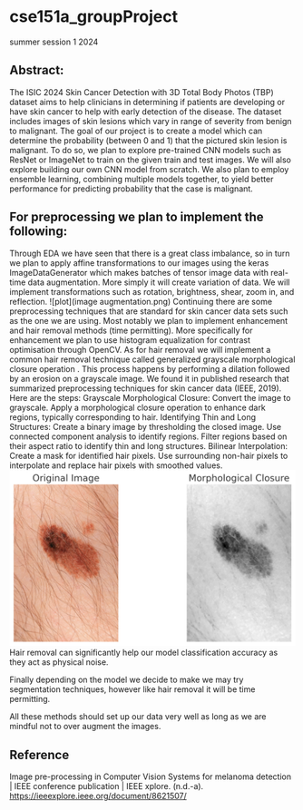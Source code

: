 # cse151a_groupProject
summer session 1  2024

## Abstract:
The ISIC 2024 Skin Cancer Detection with 3D Total Body Photos (TBP) dataset aims to help clinicians in determining if patients are developing or have skin cancer to help with early detection of the disease. The dataset includes images of skin lesions which vary in range of severity from benign to malignant. The goal of our project is to create a model which can determine the probability (between 0 and 1) that the pictured skin lesion is malignant. To do so, we plan to explore pre-trained CNN models such as ResNet or ImageNet to train on the given train and test images. We will also explore building our own CNN model from scratch. We also plan to employ ensemble learning, combining multiple models together, to yield better performance for predicting probability that the case is malignant. 

## For preprocessing we plan to implement the following:

Through EDA we have seen that there is a great class imbalance, so in turn we plan to apply affine transformations to our images using the keras ImageDataGenerator which makes batches of  tensor image data with real-time data augmentation. More simply it will create variation of data. We will implement transformations such as rotation, brightness, shear, zoom in, and reflection. 
![plot](image augmentation.png)
Continuing there are some preprocessing techniques that are standard for skin cancer data sets such as the one we are using. Most notably we plan to implement enhancement and hair removal methods (time permitting). More specifically for enhancement we plan to use histogram equalization for contrast optimisation through OpenCV.
As for hair removal we will implement a common hair removal technique called generalized grayscale morphological closure operation . This process happens by performing a dilation followed by an erosion on a grayscale image. We found it in published research that summarized preprocessing techniques for skin cancer data (IEEE, 2019). Here are the steps: 
Grayscale Morphological Closure:
Convert the image to grayscale.
Apply a morphological closure operation to enhance dark regions, typically corresponding to hair.
Identifying Thin and Long Structures:
Create a binary image by thresholding the closed image.
Use connected component analysis to identify regions.
Filter regions based on their aspect ratio to identify thin and long structures.
Bilinear Interpolation:
Create a mask for identified hair pixels.
Use surrounding non-hair pixels to interpolate and replace hair pixels with smoothed values.
![hair removal](hair_removal.png)
Hair removal can significantly help our model classification accuracy as they act as physical noise. 

Finally depending on the model we decide to make we may try segmentation techniques, however like hair removal it will be time permitting. 

All these methods should set up our data very well as long as we are mindful not to over augment the images. 

## Reference 

Image pre-processing in Computer Vision Systems for melanoma detection | IEEE conference publication | IEEE xplore. (n.d.-a). https://ieeexplore.ieee.org/document/8621507/ 
